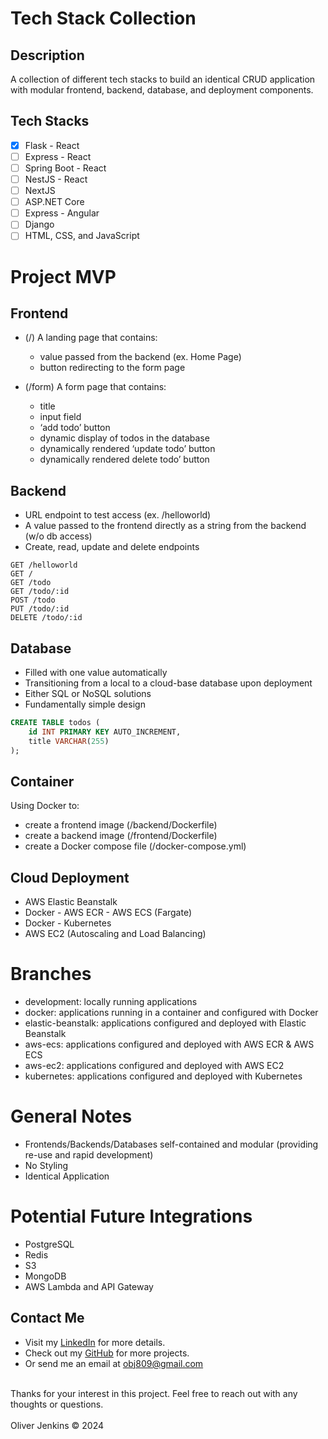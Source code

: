 # Tech Stack Collection

## Description

A collection of different tech stacks to build an identical CRUD application with modular frontend, backend, database, and deployment components.

## Tech Stacks

- [x] Flask - React
- [ ] Express - React
- [ ] Spring Boot - React
- [ ] NestJS - React
- [ ] NextJS
- [ ] ASP.NET Core
- [ ] Express - Angular
- [ ] Django
- [ ] HTML, CSS, and JavaScript

# Project MVP

## Frontend

- (/) A landing page that contains:
    - value passed from the backend (ex. Home Page)
    - button redirecting to the form page

- (/form) A form page that contains:
    - title	
    - input field
    - ‘add todo’ button
    - dynamic display of todos in the database
    - dynamically rendered ‘update todo’ button
    - dynamically rendered delete todo’ button

## Backend


- URL endpoint to test access (ex. /helloworld)
- A value passed to the frontend directly as a string from the backend (w/o db access)
- Create, read, update and delete endpoints

```http
GET /helloworld
GET /
GET /todo
GET /todo/:id
POST /todo
PUT /todo/:id
DELETE /todo/:id
```

## Database

- Filled with one value automatically 
- Transitioning from a local to a cloud-base database upon deployment
- Either SQL or NoSQL solutions
- Fundamentally simple design

```sql
CREATE TABLE todos (
    id INT PRIMARY KEY AUTO_INCREMENT,
    title VARCHAR(255)
);
```

## Container

Using Docker to:
- create a frontend image (/backend/Dockerfile)
- create a backend image (/frontend/Dockerfile)
- create a Docker compose file (/docker-compose.yml)


## Cloud Deployment

- AWS Elastic Beanstalk 
- Docker - AWS ECR - AWS ECS (Fargate)
- Docker - Kubernetes
- AWS EC2 (Autoscaling and Load Balancing)

# Branches

- development: locally running applications 
- docker: applications running in a container and configured with Docker
- elastic-beanstalk: applications configured and deployed with Elastic Beanstalk
- aws-ecs: applications configured and deployed with AWS ECR & AWS ECS
- aws-ec2: applications configured and deployed with AWS EC2
- kubernetes: applications configured and deployed with Kubernetes

# General Notes

- Frontends/Backends/Databases self-contained and modular (providing re-use and rapid development)
- No Styling
- Identical Application

# Potential Future Integrations

- PostgreSQL
- Redis
- S3
- MongoDB
- AWS Lambda and API Gateway

## Contact Me
- Visit my [LinkedIn](https://www.linkedin.com/in/obj809/) for more details.
- Check out my [GitHub](https://github.com/cyberforge1) for more projects.
- Or send me an email at obj809@gmail.com
<br />
Thanks for your interest in this project. Feel free to reach out with any thoughts or questions.
<br />
<br />
Oliver Jenkins © 2024
